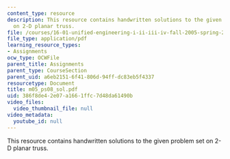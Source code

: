 ```yaml
---
content_type: resource
description: This resource contains handwritten solutions to the given problem set
  on 2-D planar truss.
file: /courses/16-01-unified-engineering-i-ii-iii-iv-fall-2005-spring-2006/386f8de42e07a1661ffc7d48da61490b_m05_ps08_sol.pdf
file_type: application/pdf
learning_resource_types:
- Assignments
ocw_type: OCWFile
parent_title: Assignments
parent_type: CourseSection
parent_uid: a6eb2151-6f41-806d-94ff-dc83eb5f4337
resourcetype: Document
title: m05_ps08_sol.pdf
uid: 386f8de4-2e07-a166-1ffc-7d48da61490b
video_files:
  video_thumbnail_file: null
video_metadata:
  youtube_id: null
---
```

This resource contains handwritten solutions to the given problem set on 2-D planar truss.